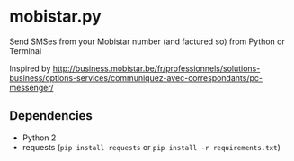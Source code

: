 # mobistar.py

Send SMSes from your Mobistar number (and factured so) from Python or Terminal

Inspired by http://business.mobistar.be/fr/professionnels/solutions-business/options-services/communiquez-avec-correspondants/pc-messenger/

## Dependencies

* Python 2
* requests (`pip install requests` or `pip install -r requirements.txt`)
